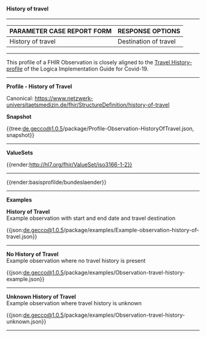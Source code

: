 #### History of travel

---

| PARAMETER CASE REPORT FORM | RESPONSE OPTIONS |
|--------------|-----------|
| History of travel | Destination of travel | 

---

This profile of a FHIR Observation is closely aligned to the [Travel History-profile](https://covid-19-ig.logicahealth.org/StructureDefinition-travel-history.html) of the Logica Implementation Guide for Covid-19. 

---

**Profile - History of Travel**

Canonical: https://www.netzwerk-universitaetsmedizin.de/fhir/StructureDefinition/history-of-travel

**Snapshot**

{{tree:de.gecco@1.0.5/package/Profile-Observation-HistoryOfTravel.json, snapshot}} 

---

**ValueSets**

{{render:http://hl7.org/fhir/ValueSet/iso3166-1-2}}

---

{{render:basisprofilde/bundeslaender}}

---

**Examples**

**History of Travel**
<br>
Example observation with start and end date and travel destination 

{{json:de.gecco@1.0.5/package/examples/Example-observation-history-of-travel.json}} 

---

**No History of Travel**
<br>
Example observation where no travel history is present 

{{json:de.gecco@1.0.5/package/examples/Observation-travel-history-example.json}} 

---

**Unknown History of Travel**
<br>
Example observation where travel history is unknown 

{{json:de.gecco@1.0.5/package/examples/Observation-travel-history-unknown.json}}

---
